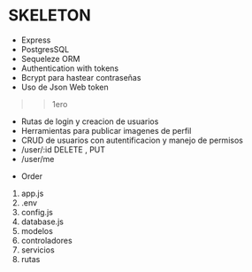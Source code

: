 # SKELETON 

- Express
- PostgresSQL
- Sequeleze ORM
- Authentication with tokens
- Bcrypt para hastear contraseñas 
- Uso de Json Web token 

>> 1ero
- Rutas de login y creacion de usuarios
- Herramientas para publicar imagenes de perfil
- CRUD de usuarios con autentificacion y manejo de permisos
- /user/:id  DELETE  ,  PUT 
- /user/me 


* Order 
1. app.js
2. .env
3. config.js
4. database.js
5. modelos 
6. controladores
7. servicios 
8. rutas